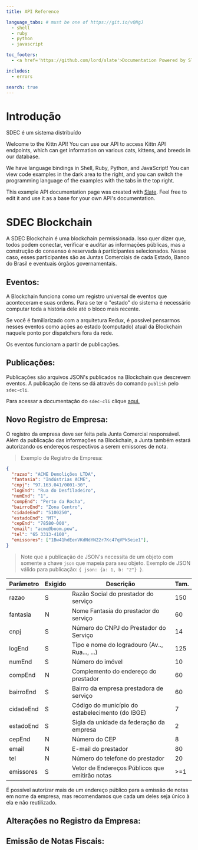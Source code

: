 ```yaml
---
title: API Reference

language_tabs: # must be one of https://git.io/vQNgJ
  - shell
  - ruby
  - python
  - javascript

toc_footers:
  - <a href='https://github.com/lord/slate'>Documentation Powered by Slate</a>

includes:
  - errors

search: true
---
```


# Introdução

SDEC é um sistema distribuído 

Welcome to the Kittn API! You can use our API to access Kittn API endpoints, which can get information on various cats, kittens, and breeds in our database.

We have language bindings in Shell, Ruby, Python, and JavaScript! You can view code examples in the dark area to the right, and you can switch the programming language of the examples with the tabs in the top right.

This example API documentation page was created with [Slate](https://github.com/lord/slate). Feel free to edit it and use it as a base for your own API's documentation.

# SDEC Blockchain

A SDEC Blockchain é uma blockchain permissionada. Isso quer dizer que, todos podem conectar, verificar e auditar as informações públicas, mas a construção do consenso é reservada à participantes selecionados. Nesse caso, esses participantes são as Juntas Comerciais de cada Estado, Banco do Brasil e eventuais órgãos governamentais.

## Eventos:

A Blockchain funciona como um registro universal de eventos que aconteceram e suas ordens. Para se ter o "estado" do sistema é necessário computar toda a história dele até o bloco mais recente.

Se você é familiarizado com a arquitetura Redux, é possível pensarmos nesses eventos como ações ao estado (computado) atual da Blockchain naquele ponto por dispatchers fora da rede.

Os eventos funcionam a partir de publicações.

## Publicações:

Publicações são arquivos JSON's publicados na Blockchain que descrevem eventos. A publicação de itens se dá através do comando `publish` pelo `sdec-cli`. 

Para acessar a documentação do `sdec-cli` clique [aqui.](https://sdec-brasil.github.io)

## Novo Registro de Empresa:

O registro da empresa deve ser feita pela Junta Comercial responsável. Além da publicação das informações na Blockchain, a Junta também estará autorizando os endereços respectivos a serem emissores de nota.

> Exemplo de Registro de Empresa:

```json
{
  "razao": "ACME Demolições LTDA",
  "fantasia": "Indústrias ACME",
  "cnpj": "97.163.041/0001-30",
  "logEnd": "Rua do Desfiladeiro",
  "numEnd": "1",
  "compEnd": "Perto da Rocha",
  "bairroEnd": "Zona Centro",
  "cidadeEnd": "5100250",
  "estadoEnd": "MT",
  "cepEnd": "78580-000",
  "email": "acme@boom.pow",
  "tel": "65 3313-4100",
  "emissores": ["1Bw41hdEenVKdNdYN22r7Kc47qVPkSeie1"], 
}
```

> Note que a publicação de JSON's necessita de um objeto com somente a chave `json` que mapeia para seu objeto. Exemplo de JSON válido para publicação: `{ json: {a: 1, b: "2"} }`.


Parâmetro | Exigido | Descrição                                           | Tam. |
--------- | ------- | -------------------------------------               | ---- |
razao     |    S    | Razão Social do prestador do serviço                | 150  |
fantasia  |    N    | Nome Fantasia do prestador do serviço               |  60  |
cnpj      |    S    | Número do CNPJ do Prestador do Serviço              |  14  |
logEnd    |    S    | Tipo e nome do logradouro (Av.., Rua..., ...)       | 125  |
numEnd    |    S    | Número do imóvel                                    |  10  |
compEnd   |    N    | Complemento do endereço do prestador                |  60  |
bairroEnd |    S    | Bairro da empresa prestadora de serviço             |  60  |
cidadeEnd |    S    | Código do município do estabelecimento (do IBGE)    |   7  |
estadoEnd |    S    | Sigla da unidade da federação da empresa            |   2  |
cepEnd    |    N    | Número do CEP                                       |   8  |
email     |    N    | E-mail do prestador                                 |  80  |
tel       |    N    | Número do telefone do prestador                     |  20  |
emissores |    S    | Vetor de Endereços Públicos que emitirão notas      | >=1  |

<aside class="notice">É possível autorizar mais de um endereço público para a emissão de notas em nome da empresa, mas recomendamos que cada um deles seja único à ela e não reutilizado.</aside>

## Alterações no Registro da Empresa:

## Emissão de Notas Fiscais:
